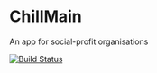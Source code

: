 ChillMain
=========

An app for social-profit organisations

[![Build Status](https://travis-ci.org/Chill-project/Main.png)](http://travis-ci.org/#!/Chill-project/Main.png)
